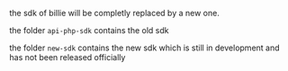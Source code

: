 the sdk of billie will be completly replaced by a new one. 

the folder `api-php-sdk` contains the old sdk

the folder `new-sdk` contains the new sdk which is still in development and has not been released officially 